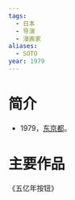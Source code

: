 ```yaml
---
tags:
  - 日本
  - 导演
  - 漫画家
aliases:
  - SOTO
year: 1979
---
```

# 简介

- 1979，[东京都](东京都.md)。
# 主要作品

《五亿年按钮》